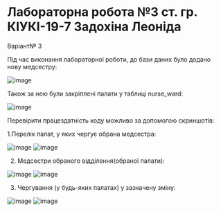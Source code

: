 # Лабораторна робота №3 ст. гр. КІУКІ-19-7 Задохіна Леоніда

Варіант№ 3

Під час виконання лабораторної роботи, до бази даних було додано нову медсестру:

![image](https://user-images.githubusercontent.com/131488864/233855483-a035d5c4-034c-458b-8008-9973266f25e9.png)

Також за нею були закріплені палати у таблиці nurse_ward:

![image](https://user-images.githubusercontent.com/131488864/233855543-41b399f1-37fa-4ecd-84f3-864d58c220aa.png)

Перевірити працездатність коду можливо за допомогою скриншотів:

1.Перелік палат, у яких чергує обрана медсестра:

![image](https://user-images.githubusercontent.com/131488864/233855612-6eba53db-4bf3-4cf4-ad4e-9edd77bdd54c.png)
![image](https://user-images.githubusercontent.com/131488864/233855627-fb2cbe47-765a-4706-bed4-9cfb530912f4.png)

2. Медсестри обраного відділення(обраної палати):

![image](https://user-images.githubusercontent.com/131488864/233855661-aff67724-f4a8-4d0d-91cb-dc9816c8b2db.png)
![image](https://user-images.githubusercontent.com/131488864/233855675-8b893cbc-4498-4056-81ba-d7256008916b.png)

3. Чергування (у будь-яких палатах) у зазначену зміну:

![image](https://user-images.githubusercontent.com/131488864/233855707-ab461e6e-da88-4895-93b7-890e23712233.png)
![image](https://user-images.githubusercontent.com/131488864/233855713-3a00c17e-efd5-4fd7-bbfd-0f2891488c3d.png)

